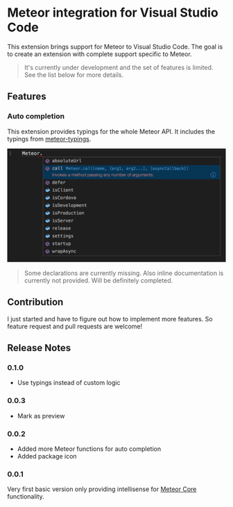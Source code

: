 # Meteor integration for Visual Studio Code

This extension brings support for Meteor to Visual Studio Code. The goal is to create an extension with complete support specific to Meteor.

> It's currently under development and the set of features is limited. See the list below for more details.

## Features

### Auto completion

This extension provides typings for the whole Meteor API. It includes the typings from [meteor-typings](https://github.com/meteor-typings/meteor).

![auto complete](/images/autocomplete.png)

> Some declarations are currently missing. Also inline documentation is currently not provided. Will be definitely completed.

## Contribution

I just started and have to figure out how to implement more features.
So feature request and pull requests are welcome!

## Release Notes

### 0.1.0

- Use typings instead of custom logic

### 0.0.3

- Mark as preview

### 0.0.2

- Added more Meteor functions for auto completion
- Added package icon

### 0.0.1

Very first basic version only providing intellisense for [Meteor Core](http://docs.meteor.com/api/core.html) functionality.

